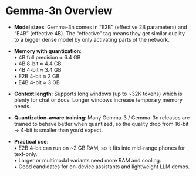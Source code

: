 # Gemma-3n Overview

- **Model sizes**: Gemma-3n comes in “E2B” (effective 2B parameters) and “E4B” (effective 4B). The “effective” tag means they get similar quality to a bigger dense model by only activating parts of the network.

- **Memory with quantization**:  
  • 4B full precision ≈ 6.4 GB  
  • 4B 8-bit ≈ 4.4 GB  
  • 4B 4-bit ≈ 3.4 GB  
  • E2B 4-bit ≈ 2 GB  
  • E4B 4-bit ≈ 3 GB

- **Context length**: Supports long windows (up to ~32K tokens) which is plenty for chat or docs. Longer windows increase temporary memory needs.

- **Quantization-aware training**: Many Gemma-3 / Gemma-3n releases are trained to behave better when quantized, so the quality drop from 16-bit → 4-bit is smaller than you’d expect.

- **Practical use**:  
  • E2B 4-bit can run on ~2 GB RAM, so it fits into mid-range phones for text-only.  
  • Larger or multimodal variants need more RAM and cooling.  
  • Good candidates for on-device assistants and lightweight LLM demos.
